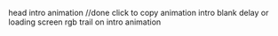 head intro animation  //done
click to copy animation
intro blank delay or loading screen
rgb trail on intro animation
